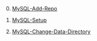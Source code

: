 0. [MySQL-Add-Repo](https://dev.mysql.com/downloads/)

1. [MySQL-Setup](https://www.itzgeek.com/how-tos/linux/ubuntu-how-tos/how-to-install-mysql-5-7-8-0-on-ubuntu-16-04-14-04-debian-9-8.html)

2. [MySQL-Change-Data-Directory](https://dba.stackexchange.com/questions/148517/moving-the-mysql-data-directory-ubuntu-16-04)